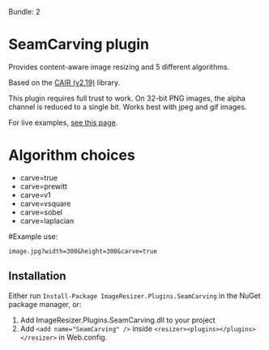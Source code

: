 Bundle: 2

# SeamCarving plugin

Provides content-aware image resizing and 5 different algorithms.

Based on the [CAIR (v2.19)](https://sites.google.com/site/brainrecall/cair) library.

This plugin requires full trust to work. On 32-bit PNG images, the alpha channel is reduced to a single bit. Works best with jpeg and gif images.

For live examples, [see this page](http://nathanaeljones.com/596/dynamic-seam-carving-with-imageresizing-net/).

# Algorithm choices

* carve=true
* carve=prewitt
* carve=v1
* carve=vsquare
* carve=sobel
* carve=laplacian

#Example use:

	image.jpg?width=300&height=300&carve=true

## Installation

Either run `Install-Package ImageResizer.Plugins.SeamCarving` in the NuGet package manager, or:

1. Add ImageResizer.Plugins.SeamCarving.dll to your project
2. Add `<add name="SeamCarving" />` inside `<resizer><plugins></plugins></resizer>` in Web.config.
